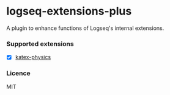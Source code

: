 # logseq-extensions-plus

A plugin to enhance functions of Logseq's internal extensions.

### Supported extensions

- [x] [katex-physics](https://github.com/balthild/katex-physics)

### Licence

MIT
